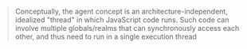 > Conceptually, the agent concept is an architecture-independent, idealized "thread" in which JavaScript code runs. Such code can involve multiple globals/realms that can synchronously access each other, and thus need to run in a single execution thread